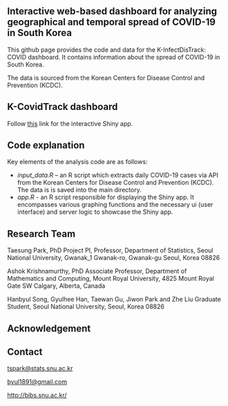 ## Interactive web-based dashboard for analyzing geographical and temporal spread of COVID-19 in South Korea

This github page provides the code and data for the K-InfectDisTrack: COVID dashboard. It contains information about the spread of COVID-19 in South Korea. 

The data is sourced from the Korean Centers for Disease Control and Prevention (KCDC).


## K-CovidTrack dashboard

Follow [this](https://covidtrack.shinyapps.io/kcovidtrack/) link for the interactive Shiny app. 


## Code explanation

Key elements of the analysis code are as follows:
- *input_data.R* – an R script which extracts daily COVID-19 cases via API from the Korean Centers for Disease Control and Prevention (KCDC). The data is is saved into the main directory.
- *app.R* - an R script responsible for displaying the Shiny app. It encompasses various graphing functions and the necessary ui (user interface) and server logic to showcase the Shiny app.


## Research Team

Taesung Park, PhD
Project PI,
Professor, Department of Statistics,
Seoul National University,
Gwanak_1 Gwanak-ro, Gwanak-gu
Seoul, Korea 08826

Ashok Krishnamurthy, PhD
Associate Professor, Department of Mathematics and Computing, 
Mount Royal University, 
4825 Mount Royal Gate SW Calgary, 
Alberta, Canada

Hanbyul Song, Gyulhee Han, Taewan Gu, Jiwon Park and Zhe Liu
Graduate Student, Seoul National University, Seoul, Korea 08826


## Acknowledgement



## Contact

tspark@stats.snu.ac.kr

byul1891@gmail.com

http://bibs.snu.ac.kr/
